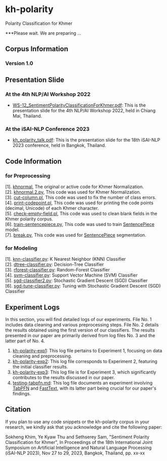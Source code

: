 # kh-polarity
Polarity Classification for Khmer

***Please wait. We are preparing ...  

## Corpus Information

### Version 1.0

## Presentation Slide

### At the 4th NLP/AI Workshop 2022

- [WS-12_SentimentPolarityClassificationForKhmer.pdf](https://github.com/ye-kyaw-thu/kh-polarity/blob/main/slides/NLP_AI_workshop_2022/WS-12_SentimentPolarityClassificationForKhmer.pdf): This is the presentation slide for the 4th NLP/AI Workshop 2022, held in Chiang Mai, Thailand.    
  
### At the iSAI-NLP Conference 2023

- [kh_polarity_talk.pdf](https://github.com/ye-kyaw-thu/kh-polarity/blob/main/slides/iSAI-NLP2023_conference/kh_polarity_talk.pdf): This is the presentation slide for the 18th iSAI-NLP 2023 conference, held in Bangkok, Thailand.    

## Code Information

### for Preprocessing

[1]. [khnormal](https://github.com/sillsdev/khmer-character-specification/blob/master/python/scripts/khnormal), The original or active code for Khmer Normalization.    
[2]. [khnormal.2.py](https://github.com/ye-kyaw-thu/kh-polarity/blob/main/code/khnormal.2.py), This code was used for Khmer Normalization.    
[3]. [cut-column.pl](https://github.com/ye-kyaw-thu/kh-polarity/blob/main/code/cut-column.pl), This code was used to fix the number of class errors.    
[4]. [print-codepoint.pl](https://github.com/ye-kyaw-thu/kh-polarity/blob/main/code/print-codepoint.pl), This code was used for printing the code points (decimal, Unicode) of each Khmer character.  
[5]. [check-empty-field.pl](https://github.com/ye-kyaw-thu/kh-polarity/blob/main/code/check-empty-field.pl), This code was used to clean blank fields in the Khmer polarity corpus.  
[6]. [train-sentencepiece.py](https://github.com/ye-kyaw-thu/kh-polarity/blob/main/code/train-sentencepiece.py), This code was used to train [SentencePiece](https://github.com/google/sentencepiece) model.  
[7]. [break.py](https://github.com/ye-kyaw-thu/kh-polarity/blob/main/code/break.py), This code was used for [SentencePiece](https://github.com/google/sentencepiece) segmentation.   

### for Modeling

[1]. [knn-classifier.py](https://github.com/ye-kyaw-thu/kh-polarity/blob/main/code/knn-classifier.py): K Nearest Neighbor (KNN) Classifier  
[2]. [dtree-classifier.py](https://github.com/ye-kyaw-thu/kh-polarity/blob/main/code/dtree-classifier.py): Decision-Tree Classifier  
[3]. [rforest-classifier.py](https://github.com/ye-kyaw-thu/kh-polarity/blob/main/code/rforest-classifier.py): Random-Forest Classifier  
[4]. [svm-classifier.py](https://github.com/ye-kyaw-thu/kh-polarity/blob/main/code/svm-classifier.py): Support Vector Machine (SVM) Classifier  
[5]. [sgd-classifier2.py](https://github.com/ye-kyaw-thu/kh-polarity/blob/main/code/sgd-classifier2.py): Stochastic Gradient Descent (SGD) Classifier   
[6]. [sgd-tune-classifier.py](https://github.com/ye-kyaw-thu/kh-polarity/blob/main/code/sgd-tune-classifier.py): Tuning with Stochastic Gradient Descent (SGD) Classifier    

## Experiment Logs

In this section, you will find detailed logs of our experiments. File No. 1 includes data cleaning and various preprocessing steps. File No. 2 details the results obtained using the first version of our classifiers. The results presented in our paper are primarily derived from log files No. 3 and the latter part of No. 4.

1. [kh-polarity-exp1](https://github.com/ye-kyaw-thu/error-overflow/blob/master/kh-polarity-exp1.md): This log file pertains to Experiment 1, focusing on data cleaning and preprocessing.
2. [kh-polarity-exp2](https://github.com/ye-kyaw-thu/error-overflow/blob/master/kh-polarity-exp2.md): This log file corresponds to Experiment 2, featuring the initial classifier results.
3. [kh-polarity-exp3](https://github.com/ye-kyaw-thu/error-overflow/blob/master/kh-polarity-exp3.md): This log file is for Experiment 3, which significantly contributes to the results discussed in our paper.
4. [testing-tabpfn.md](https://github.com/ye-kyaw-thu/error-overflow/blob/master/testing-tabpfn.md): This log file documents an experiment involving [TabPFN](https://github.com/automl/TabPFN) and [FastText](https://fasttext.cc/), with its latter part being crucial for our paper's findings.


## Citation

If you plan to use any code snippets or the kh-polarity corpus in your research, we kindly ask that you acknowledge and cite the following paper:   

Sokheng Khim, Ye Kyaw Thu and Sethserey Sam, "Sentiment Polarity Classification for Khmer", In Proceedings of the 18th International Joint Symposium on Artificial Intelligence and Natural Language Processing (iSAI-NLP 2023), Nov 27 to 29, 2023, Bangkok, Thailand, pp. xx-xx  
